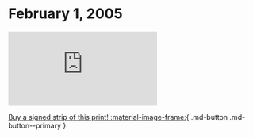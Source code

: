 # February 1, 2005

![](https://www.achewood.com/comic.php?date=02012005)

[Buy a signed strip of this print! :material-image-frame:](https://achewood-holiday-pop-up.myshopify.com/products/strip#02012005){ .md-button .md-button--primary }
